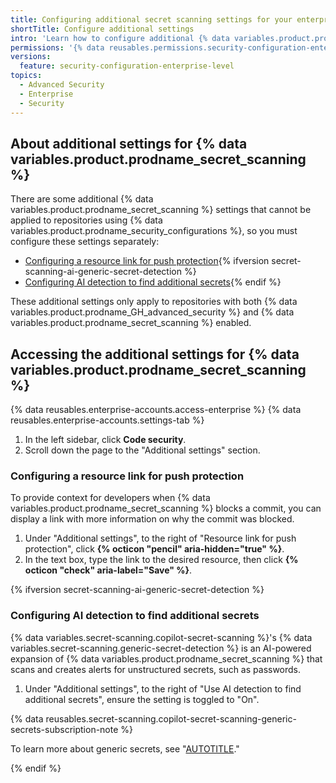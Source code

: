 ```yaml
---
title: Configuring additional secret scanning settings for your enterprise
shortTitle: Configure additional settings
intro: 'Learn how to configure additional {% data variables.product.prodname_secret_scanning %} settings for your enterprise.'
permissions: '{% data reusables.permissions.security-configuration-enterprise-enable %}'
versions:
  feature: security-configuration-enterprise-level
topics:
  - Advanced Security
  - Enterprise
  - Security
---
```


## About additional settings for {% data variables.product.prodname_secret_scanning %}

There are some additional {% data variables.product.prodname_secret_scanning %} settings that cannot be applied to repositories using {% data variables.product.prodname_security_configurations %}, so you must configure these settings separately:

* [Configuring a resource link for push protection](/admin/managing-code-security/securing-your-enterprise/configuring-additional-secret-scanning-settings-for-your-enterprise#configuring-a-resource-link-for-push-protection){% ifversion secret-scanning-ai-generic-secret-detection %}
* [Configuring AI detection to find additional secrets](/admin/managing-code-security/securing-your-enterprise/configuring-additional-secret-scanning-settings-for-your-enterprise#configuring-ai-detection-to-find-additional-secrets){% endif %}

These additional settings only apply to repositories with both {% data variables.product.prodname_GH_advanced_security %} and {% data variables.product.prodname_secret_scanning %} enabled.

## Accessing the additional settings for {% data variables.product.prodname_secret_scanning %}

{% data reusables.enterprise-accounts.access-enterprise %}
{% data reusables.enterprise-accounts.settings-tab %}
1. In the left sidebar, click **Code security**.
1. Scroll down the page to the "Additional settings" section.

### Configuring a resource link for push protection

To provide context for developers when {% data variables.product.prodname_secret_scanning %} blocks a commit, you can display a link with more information on why the commit was blocked.

1. Under "Additional settings", to the right of "Resource link for push protection", click **{% octicon "pencil" aria-hidden="true" %}**.
1. In the text box, type the link to the desired resource, then click **{% octicon "check" aria-label="Save" %}**.

{% ifversion secret-scanning-ai-generic-secret-detection %}

### Configuring AI detection to find additional secrets

{% data variables.secret-scanning.copilot-secret-scanning %}'s {% data variables.secret-scanning.generic-secret-detection %} is an AI-powered expansion of {% data variables.product.prodname_secret_scanning %} that scans and creates alerts for unstructured secrets, such as passwords.

1. Under "Additional settings", to the right of "Use AI detection to find additional secrets", ensure the setting is toggled to "On".

{% data reusables.secret-scanning.copilot-secret-scanning-generic-secrets-subscription-note %}

To learn more about generic secrets, see "[AUTOTITLE](/code-security/secret-scanning/copilot-secret-scanning/responsible-ai-generic-secrets)."

{% endif %}
